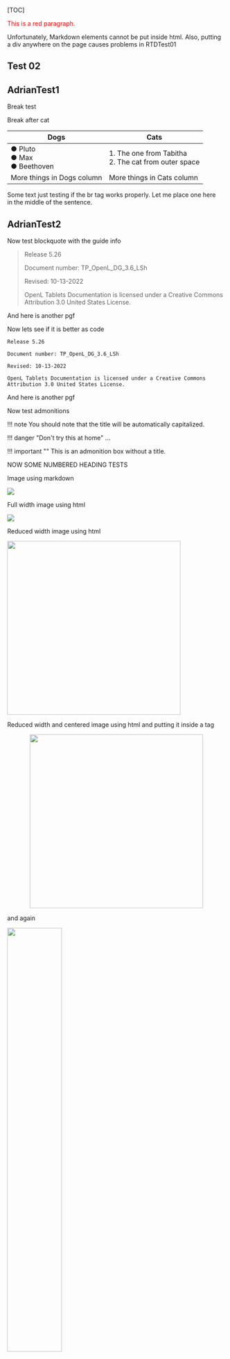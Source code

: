 [TOC]

<p style="color:red;">This is a red paragraph.</p>
<p>Unfortunately, Markdown elements cannot be put inside html. Also, putting a div anywhere on the page causes problems in RTD</p?


	
	
	
# Test01
	
## Test 02


## AdrianTest1

Break test

Break after cat <br />

| **Dogs**                   | **Cats**                   |
|----------------------------|----------------------------|
| ● Pluto <br />● Max<br />● Beethoven                      | 1. The one from Tabitha<br />2. The cat from outer space       |
| More things in Dogs column | More things in Cats column |


Some text just testing if the br tag works properly. Let me place one here <br> in the middle of the sentence.

## AdrianTest2

Now test blockquote with the guide info

> Release 5.26
>
> Document number: TP_OpenL_DG_3.6_LSh
> 
> Revised: 10-13-2022
> 
> OpenL Tablets Documentation is licensed under a Creative Commons Attribution 3.0 United States License.

And here is another pgf

Now lets see if it is better as code

```
Release 5.26

Document number: TP_OpenL_DG_3.6_LSh

Revised: 10-13-2022

OpenL Tablets Documentation is licensed under a Creative Commons Attribution 3.0 United States License.
```

And here is another pgf

Now test admonitions

!!! note
    You should note that the title will be automatically capitalized.

!!! danger "Don't try this at home"
    ...
    
!!! important ""
    This is an admonition box without a title.
    
    
 NOW SOME NUMBERED HEADING TESTS
 
 Image using markdown
 
![](../img/indexpage/indexpageimage00.png)
 
 
 
 
 Full width image using html
 
<img src="../../img/indexpage/indexpageimage00.png">


Reduced width image using html

<img src="../../img/indexpage/indexpageimage00.png" width = "400">


Reduced width and centered image using html and putting it inside a tag

<center>
<img src="../../img/indexpage/indexpageimage00.png" width = "400">
</center>

and again

<img src="../../img/indexpage/indexpageimage00.png" width = "50%" display:block margin-left:auto margin-right:auto>

# LIST TESTS FOLLOW


   **Standard numbered list**

1.  Monkey
2.  Chicken
3.  Weddings

    **Another numbered list**

4.  Monkey
5.  Chicken
6.  Weddings

    Note the lists above actually have two issues: i. they are built on bullet style not numbers ii. The text introducing the list has a list style applied to it.

    In contrast, the lists below are “pure”

**This list created by clicking numbers button. Stays “Normal”**

1.  Monkey
2.  Chicken
3.  Weddings

**This list created by clicking numbers button. Stays “Normal”**

1.  Hat
2.  Shoe
3.  Jumper
Now here is a list within a list

- Bullets
 - test
 - 
  - 2 spaces
    - 4 spaces
        - 8 spaces
- more
	
Conclusion (looking at RTD, not Github): 2 spaces does nothing. 4 spaces gives first indent. 8 spaces gives second indent

A new list but with tabs:

- Bullets
	- 1 tab
		- 2 tabs
       
            - 3 indents
                - 4 indents
- more

Conclusion (looking at RTD, not Github): 1 tab gives first indent, 2 tabs gives second indent and so on.

Now a numbered list with subnumbers

1. Apples
	1. Royal Gala. I typed 8 spaces to get this indend.t
	1. Other
    1. now with 4 spaces
    2. now again

1. Pears
2. 


More tests


8.  Dsfdfs
	-   Test
	-   test
1.  Sdfsdf
2.  Dfsfs


**Bullet list with sub-numbers**
    

-   Dfsf
	1.  Fsf
	2.  Dfs
	3.  
-   Dfsf
-   Dfs

# CODE TEST FOLLOWS

## Following style is Code Lines.

The following code fragment is an example of the rules project descriptor:

```
<project>
	<!-- Project name. -->
	<name>Project name</name>
	<!-- Optional. Comment string to project. -->
	<comment>comment</comment>

	<!-- OpenL project includes one or more rules modules.  -->
	<modules>

		<module>
			<name>MyModule1</name>
						
<!-- 
				Rules document which is usually an excel file in the project. 
			-->
			<rules-root path="MyModule1.xls"/>

		</module>	
		
		<module>
			<name>MyModule2</name>
			
<!-- 
				Rules document which is usually an excel file in the project. 
			-->
			<rules-root path="MyModule2.xls"/>
			<method-filter>
				<includes>
					<value> * </value>
				</includes>
			</method-filter>
		</module>	
	</modules>

<dependencies>
		<dependency>
			<name>projectName</name>
			<autoIncluded>false</autoIncluded>
		</dependency>
	</dependencies>
	<properties-file-name-pattern>{lob}</properties-file-name-pattern>
	<properties-file-name-processor>default.DefaultPropertiesFileNameProcessor</properties-file-name-processor>
	<!-- Project's classpath (list of all source dependencies). -->
	<classpath>
		<entry path="path1"/>
		<entry path="path2"/>
	</classpath>
	
</project>
```

## Following inline style is Code.

Resolving strategies are defined via `org.openl.rules.project.resolving.ResolvingStrategy` SPI.

1.  Select the **openl-simple-project-archetype** menu item.
2.  **Following style is Code**

As an alternative way is using the following command:  
`mvn archetype:generate 
–DarchetypeGroupId=org.openl.rules 
–DarchetypeArtifactId=openl-simple-project-archetype
\-DarchetypeVersion=5.X.X`

1.  Follow with the Maven creation wizard.

Proceed as follows:

1.  In the project `src` folder, create an interface as follows:

```
public interface Simple {
		void hello1(int i);
}
```

1.  Create a wrapper object as follows: (style is List Code)

```
import static java.lang.System.out;
import org.openl.rules.runtime.RulesEngineFactory;

public class Example {

		public static void main(String[] args) {
			//define the interface
			RulesEngineFactory<Simple > rulesFactory = 
				new RulesEngineFactory<Simple>("TemplateRules.xls", 
									Simple.class);

			Simple rules = (Simple) rulesFactory.newInstance();
			rules.hello1(12);
		
		}
}
```

## Following style is Code

When the class is run, it executes and displays **Good Afternoon, World!**

The following example illustrates using a wrapper with a generated interface in runtime: Style is Code.

```
public static void callRulesWithGeneratedInterface(){
	// Creates new instance of OpenL Rules Factory
	RulesEngineFactory<?> rulesFactory = 
new RulesEngineFactory<Object>("TemplateRules.xls");
				//Creates new instance of dynamic Java Wrapper for our lesson
Object rules = rulesFactory.newInstance();
        
       //Get current hour
	Calendar calendar = Calendar.getInstance();
	int hour = calendar.get(Calendar.HOUR_OF_DAY);

	Class<?> clazz = rulesFactory.getInterfaceClass();

try{
Method method = clazz.getMethod("hello1”, int.class);
out.println("* Executing OpenL rules...\n");
method.invoke(rules, hour);
}catch(NoSuchMethodException e){
}catch (InvocationTargetException e) {
}catch (IllegalAccessException e) {
}
}
```

Got a question? Drop us a line: <support@writage.com>.

